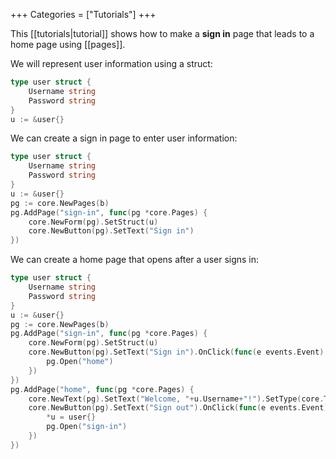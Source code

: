+++
Categories = ["Tutorials"]
+++

This [[tutorials|tutorial]] shows how to make a **sign in** page that leads to a home page using [[pages]].

We will represent user information using a struct:

```Go
type user struct {
    Username string
    Password string
}
u := &user{}
```

We can create a sign in page to enter user information:

```Go
type user struct {
    Username string
    Password string
}
u := &user{}
pg := core.NewPages(b)
pg.AddPage("sign-in", func(pg *core.Pages) {
    core.NewForm(pg).SetStruct(u)
    core.NewButton(pg).SetText("Sign in")
})
```

We can create a home page that opens after a user signs in:

```Go
type user struct {
    Username string
    Password string
}
u := &user{}
pg := core.NewPages(b)
pg.AddPage("sign-in", func(pg *core.Pages) {
    core.NewForm(pg).SetStruct(u)
    core.NewButton(pg).SetText("Sign in").OnClick(func(e events.Event) {
        pg.Open("home")
    })
})
pg.AddPage("home", func(pg *core.Pages) {
    core.NewText(pg).SetText("Welcome, "+u.Username+"!").SetType(core.TextHeadlineSmall)
    core.NewButton(pg).SetText("Sign out").OnClick(func(e events.Event) {
        *u = user{}
        pg.Open("sign-in")
    })
})
```
